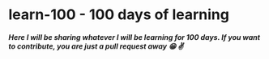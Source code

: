 # learn-100 - 100 days of learning

##### Here I will be sharing whatever I will be learning for 100 days. If you want to contribute, you are just a pull request away :grin: :v:
